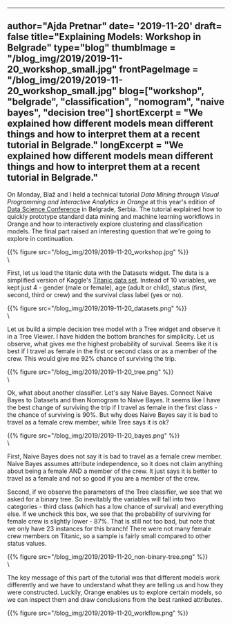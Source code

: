 
---
author="Ajda Pretnar"
date= '2019-11-20'
draft= false
title="Explaining Models: Workshop in Belgrade"
type="blog"
thumbImage = "/blog_img/2019/2019-11-20_workshop_small.jpg"
frontPageImage = "/blog_img/2019/2019-11-20_workshop_small.jpg"
blog=["workshop", "belgrade", "classification", "nomogram", "naive bayes", "decision tree"]
shortExcerpt = "We explained how different models mean different things and how to interpret them at a recent tutorial in Belgrade."
longExcerpt = "We explained how different models mean different things and how to interpret them at a recent tutorial in Belgrade."
---

On Monday, Blaž and I held a technical tutorial *Data Mining through Visual Programming and Interactive Analytics in Orange* at this year's edition of [Data Science Conference](https://datasciconference.com/technical-tutorials/) in Belgrade, Serbia. The tutorial explained how to quickly prototype standard data mining and machine learning workflows in Orange and how to interactively explore clustering and classification models. The final part raised an interesting question that we're going to explore in continuation.

{{% figure src="/blog_img/2019/2019-11-20_workshop.jpg" %}}
\
\

First, let us load the titanic data with the Datasets widget. The data is a simplified version of Kaggle's [Titanic data set](https://www.kaggle.com/c/titanic/data). Instead of 10 variables, we kept just 4 - gender (male or female), age (adult or child), status (first, second, third or crew) and the survival class label (yes or no).

{{% figure src="/blog_img/2019/2019-11-20_datasets.png" %}}
\
\

Let us build a simple decision tree model with a Tree widget and observe it in a Tree Viewer. I have hidden the bottom branches for simplicity. Let us observe, what gives me the highest probability of survival. Seems like it is best if I travel as female in the first or second class or as a member of the crew. This would give me 92% chance of surviving the trip.

{{% figure src="/blog_img/2019/2019-11-20_tree.png" %}}
\
\

Ok, what about another classifier. Let's say Naive Bayes. Connect Naive Bayes to Datasets and then Nomogram to Naive Bayes. It seems like I have the best change of surviving the trip if I travel as female in the first class - the chance of surviving is 90%. But why does Naive Bayes say it is bad to travel as a female crew member, while Tree says it is ok?

{{% figure src="/blog_img/2019/2019-11-20_bayes.png" %}}
\
\

First, Naive Bayes does not say it is bad to travel as a female crew member. Naive Bayes assumes attribute independence, so it does not claim anything about being a female AND a member of the crew. It just says it is better to travel as a female and not so good if you are a member of the crew.

Second, if we observe the parameters of the Tree classifier, we see that we asked for a binary tree. So inevitably the variables will fall into two categories - third class (which has a low chance of survival) and everything else. If we uncheck this box, we see that the probability of surviving for female crew is slightly lower - 87%. That is still not too bad, but note that we only have 23 instances for this branch! There were not many female crew members on Titanic, so a sample is fairly small compared to other status values.

{{% figure src="/blog_img/2019/2019-11-20_non-binary-tree.png" %}}
\
\

The key message of this part of the tutorial was that different models work differently and we have to understand what they are telling us and how they were constructed. Luckily, Orange enables us to explore certain models, so we can inspect them and draw conclusions from the best ranked attributes.

{{% figure src="/blog_img/2019/2019-11-20_workflow.png" %}}
